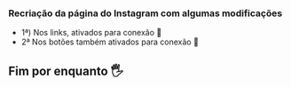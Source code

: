 ### Recriação da página do Instagram com algumas modificações

- 1ª) Nos links, ativados para conexão :link:
- 2ª Nos botões também ativados para conexão :black_square_button:

## Fim por enquanto :raised_hand_with_fingers_splayed:

